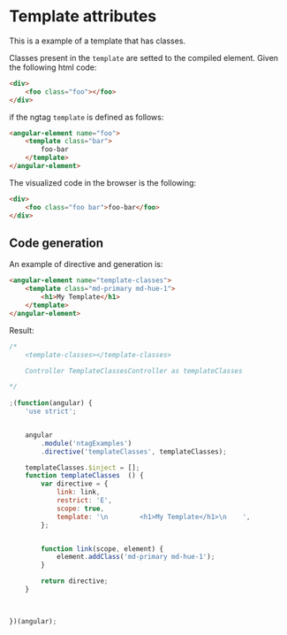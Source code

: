 Template attributes
===================

This is a example of a template that has classes.

Classes present in the `template` are setted to the compiled element. Given the following html code:

```html
<div>
    <foo class="foo"></foo>
</div>
```

if the ngtag `template` is defined as follows:

```html
<angular-element name="foo">
    <template class="bar">
        foo-bar
    </template>
</angular-element>
```

The visualized code in the browser is the following:

```html
<div>
    <foo class="foo bar">foo-bar</foo>
</div>
```


Code generation
---------------

An example of directive and generation is:

```html
<angular-element name="template-classes">
    <template class="md-primary md-hue-1">
        <h1>My Template</h1>
    </template>
</angular-element>
```

Result:

```javascript
/*
	<template-classes></template-classes>

	Controller TemplateClassesController as templateClasses

*/
 
;(function(angular) {
	'use strict';


	angular
		.module('ntagExamples')
		.directive('templateClasses', templateClasses);

	templateClasses.$inject = [];
	function templateClasses  () {
		var directive = {
			link: link,
			restrict: 'E',
			scope: true,
			template: '\n        <h1>My Template</h1>\n    ',
		};


		function link(scope, element) {
			element.addClass('md-primary md-hue-1');
		}

		return directive;
	}


 
})(angular);
```
